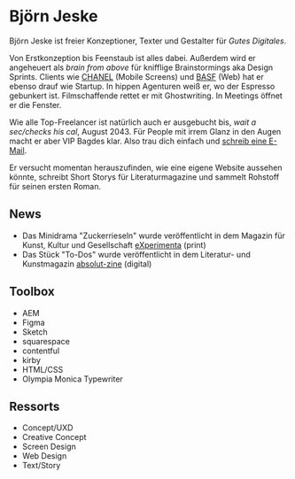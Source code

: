 # Björn Jeske

Björn Jeske ist freier Konzeptioner, Texter und Gestalter für *Gutes Digitales*.

Von Erstkonzeption bis Feenstaub ist alles dabei. Außerdem wird er angeheuert als *brain from above* für knifflige Brainstormings aka Design Sprints. Clients wie <a href="https://chanel.com">CHANEL</a> (Mobile Screens) und <a href="https://basf.com">BASF</a> (Web) hat er ebenso drauf wie Startup. In hippen Agenturen weiß er, wo der Espresso gebunkert ist. Filmschaffende rettet er mit Ghostwriting. In Meetings öffnet er die Fenster.

Wie alle Top-Freelancer ist natürlich auch er ausgebucht bis, *wait a sec/checks his cal*, August 2043. Für People mit irrem Glanz in den Augen macht er aber VIP Bagdes klar. Also trau dich einfach und <a href="mailto:bjjeske@gmail.com">schreib eine E-Mail</a>.

Er versucht momentan herauszufinden, wie eine eigene Website aussehen könnte, schreibt Short Storys für Literaturmagazine und sammelt Rohstoff für seinen ersten Roman.

## News

* Das Minidrama "Zuckerrieseln" wurde veröffentlicht in dem Magazin für Kunst, Kultur und Gesellschaft [eXperimenta](https://experimenta.de/) (print)
* Das Stück "To-Dos" wurde veröffentlicht in dem Literatur- und Kunstmagazin [absolut-zine](https://www.absolut-zine.com/) (digital)

## Toolbox

* AEM
* Figma
* Sketch
* squarespace
* contentful
* kirby
* HTML/CSS 
* Olympia Monica Typewriter

## Ressorts

* Concept/UXD
* Creative Concept
* Screen Design 
* Web Design
* Text/Story
